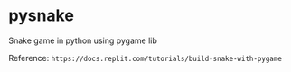 # pysnake
Snake game in python using pygame lib

Reference: ```https://docs.replit.com/tutorials/build-snake-with-pygame```
